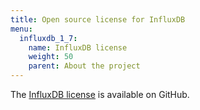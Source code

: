 ```yaml
---
title: Open source license for InfluxDB
menu:
  influxdb_1_7:
    name: InfluxDB license
    weight: 50
    parent: About the project
---
```


The [InfluxDB license](https://github.com/influxdata/influxdb/blob/master/DEPENDENCIES) is available on GitHub.
